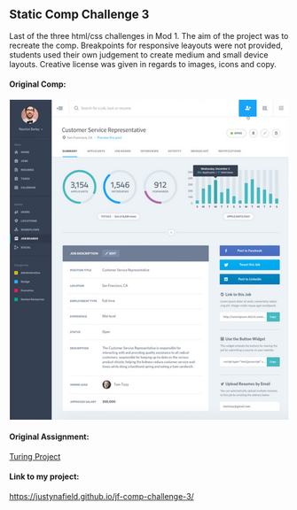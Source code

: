 ## Static Comp Challenge 3

Last of the three html/css challenges in Mod 1. The aim of the project was to recreate the comp. 
Breakpoints for responsive leayouts were not provided, students used their own judgement to create medium and small device layouts.
Creative license was given in regards to images, icons and copy.

#### Original Comp:
![Original Comp](screenshots/original.png)

#### Original Assignment: 
[Turing Project](http://frontend.turing.io/projects/m1-static-comp-3.html)

#### Link to my project:
https://justynafield.github.io/jf-comp-challenge-3/

